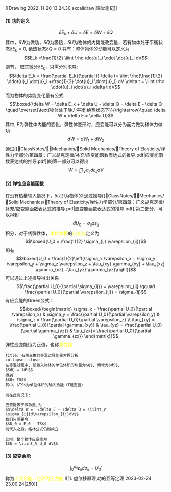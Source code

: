 [[Drawing 2022-11-20 13.24.30.excalidraw|课堂笔记]]
#### (1) 功的定义
$$\delta E_k + \delta U = \delta E = \delta W + \delta Q$$
其中，$\delta W$为做功，$\delta Q$为吸热，$\delta U$为物体的内势能改变量，若有物体处于平衡状态$\delta E_k = 0$, 绝热状态$\delta Q =0$
并有：整体物体的动能可以定义为
$$E_k =\frac{1}{2} \iiint \rho \dot{u}_i \cdot \dot{u}_i dV$$
则有， 取其微分$\delta E_k$，只需分别求导: 
$$\delta E_k = \frac{\partial E_k}{\partial t} \delta t= \iiint \rho(\frac{1}{2} \ddot{u}_i \dot{u}_i +\frac{1}{2} \dot{u}_i \ddot{u}_i) dV \delta t = \iiint \rho \ddot{u}_i \dot{u}_i \delta t dV$$
而为物体的势能变化量有公式: 
$$\boxed{\delta W = \delta E_k + \delta U - \delta Q = \delta E - \delta Q \quad  \overset{\text{物体处于静力平衡,绝热状态下}}{\rightarrow}\quad \delta W = \delta E = \delta U}$$
其中, $E$为弹性体内能的变化，弹性体变形时，应变能可以分为面力做功和体力做功
$$dW = dW_1 + dW_2$$
通过[[📘ClassNotes/👨‍🔧Mechanics/🕋Solid Mechanics/🔨Theory of Elasticity/弹性力学部分/第四章：广义胡克定律/补充/应变能函数表达式的推导.pdf|应变能函数表达式的推导.pdf]]的第一部分可以得出
$$W = \iiint_V \sigma_{ij} d\varepsilon_{ij} dV$$
#### (2) 弹性应变能函数
在没有热量输入情况下，$\delta U$即为物体的
通过推导[[📘ClassNotes/👨‍🔧Mechanics/🕋Solid Mechanics/🔨Theory of Elasticity/弹性力学部分/第四章：广义胡克定律/补充/应变能函数表达式的推导.pdf|应变能函数表达式的推导.pdf]]第二部分，可以得到
$$dU_{0} =\sigma_{ij}d\varepsilon_{ij}$$
积分，对于线弹性体，<mark style="background: transparent; color: yellow">单位体积</mark>的<mark style="background: transparent; color: yellow">应变能</mark>定义为
$$\boxed{U_0 = \frac{1}{2} \sigma_{ij} \varepsilon_{ij}}$$
即有
$$\boxed{U_0 = \frac{1}{2}\left(\sigma_x \varepsilon_x + \sigma_y \varepsilon_y + \sigma_z \varepsilon_z + \tau_{xy} \gamma_{xy} + \tau_{xz} \gamma_{xz} +\tau_{yz} \gamma_{yz}\right)}$$
可以通过上述推导得出关系
$$\frac{\partial U_0}{\partial \sigma_{ij}} = \varepsilon_{ij} \qquad \frac{\partial U_0}{\partial \varepsilon_{ij}} = \sigma_{ij}$$
有应变能的Green公式：
$$\boxed{\begin{matrix}
\sigma_x = \frac{\partial U_0}{\partial \varepsilon_x} & \sigma_y = \frac{\partial U_0}{\partial \varepsilon_y} & \sigma_z = \frac{\partial U_0}{\partial \varepsilon_z} \\
\tau_{xy} = \frac{\partial U_0}{\partial \gamma_{xy}} & \tau_{yz} = \frac{\partial U_0}{\partial \gamma_{yz}} & \tau_{zx}= \frac{\partial U_0}{\partial \gamma_{zx}}
\end{matrix}}$$
弹性应变能恒为正值，也称<mark style="background: transparent; color: yellow">弹性势</mark>

`````ad-note
title: 有热交换的等温过程能量方程分析
collapse: close
在等温过程中, 设输入物体的单位体积的热量为$Q$, 熵增为$dS$, 
$$dQ = TdS$$
得到
$$Q= TS$$
其中，$TS$为单位体积的输入热能（T是定值）

则在此情况下: 

应变能等于做功量,为
$$\delta W =  \delta E - \delta Q = \iiint_V \sigma_{ij}d\varepsilon_{ij}dV$$
我们只需要令
$$U_0 = E_0 - TS$$
则代入之后，格林公式仍然成立

此时，整个物体应变能为
$$U = \iiint_V U_0 dV$$
`````

#### (3) 应变余能

$$\int_0^{\sigma_{ij}} \varepsilon_{ij} d\sigma_{ij} = U_0'$$
称为<mark style="background: transparent; color: yellow">应变余能，也称为应力能</mark>
![[1. 虚位移原理,功的互等定理 2023-02-24 23.00.24|250]]
